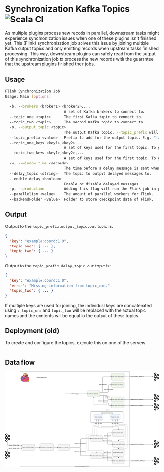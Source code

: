 # Synchronization Kafka Topics ![Scala CI](https://github.com/fasten-project/synchronize-javacg/workflows/Scala%20CI/badge.svg)
As multiple plugins process new recods in paralllel, downstream tasks might experience synchronization issues when one of these plugins isn't finished yet.
This (Flink) synchronization job solves this issue by joining multiple Kafka output topics and only emitting records when upstream tasks finished processing.
This way, downstream plugins can safely read from the output of this synchronization job to process the new records with the guarantee that the upstream plugins finished their jobs.

## Usage
```bash
Flink Synchronization Job
Usage: Main [options]

  -b, --brokers <broker1>,<broker2>,...
                           A set of Kafka brokers to connect to.
  --topic_one <topic>      The first Kafka topic to connect to.
  --topic_two <topic>      The second Kafka topic to connect to.
  -o, --output_topic <topic>
                           The output Kafka topic, --topic_prefix will be prepended.
  --topic_prefix <value>   Prefix to add for the output topic. E.g. "fasten". 
  --topic_one_keys <key1>,<key2>,...
                           A set of keys used for the first topic. To get nested keys use ".". 
  --topic_two_keys <key1>,<key2>,...
                           A set of keys used for the first topic. To get nested keys use ".". 
  -w, --window_time <seconds>
                           The time before a delay message is sent when a record is unjoined.
  --delay_topic <string>   The topic to output delayed messages to.
  --enable_delay <boolean>
                           Enable or disable delayed messages.
  -p, --production         Adding this flag will run the Flink job in production (enabling checkpointing, restart strategies etc.)
  --parallelism <value>    The amount of parallel workers for Flink.
  --backendFolder <value>  Folder to store checkpoint data of Flink.
```
## Output
Output to the `topic_prefix.output_topic.out` topic is:
```json
{
  "key": "example:coord:1.0",
  "topic_one": { ... },
  "topic_two": { ... }
}
```

Output to the `topic_prefix.delay_topic.out` topic is:
```json
{
  "key": "example:coord:1.0",
  "error": "Missing information from topic_one.",
  "topic_two": { ... }
}
```

If multiple keys are used for joining, the individual keys are concatenated using `:`. `topic_one` and `topic_two` will be replaced with the actual topic names and the contents will be equal to the output of these topics. 


## Deployment (old)
To create and configure the topics, execute this on one of the servers
```bash

```
## Data flow
<img src="sync_job.svg"/>
